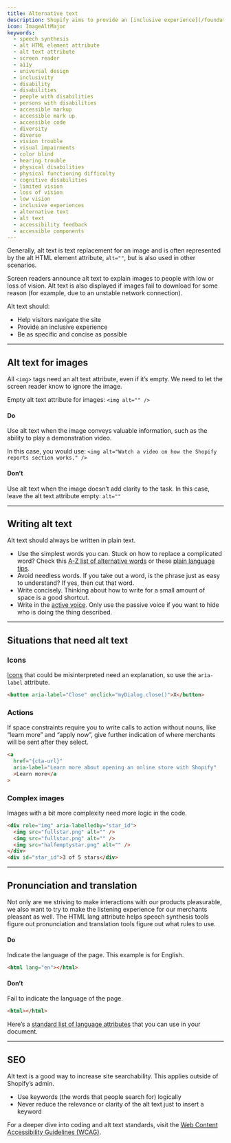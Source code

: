 ```yaml
---
title: Alternative text
description: Shopify aims to provide an [inclusive experience](/foundations/accessibility). Alternative text (alt text) helps people with low or loss of vision use our products.
icon: ImageAltMajor
keywords:
  - speech synthesis
  - alt HTML element attribute
  - alt text attribute
  - screen reader
  - a11y
  - universal design
  - inclusivity
  - disability
  - disabilities
  - people with disabilities
  - persons with disabilities
  - accessible markup
  - accessible mark up
  - accessible code
  - diversity
  - diverse
  - vision trouble
  - visual impairments
  - color blind
  - hearing trouble
  - physical disabilities
  - physical functioning difficulty
  - cognitive disabilities
  - limited vision
  - loss of vision
  - low vision
  - inclusive experiences
  - alternative text
  - alt text
  - accessibility feedback
  - accessible components
---
```


Generally, alt text is text replacement for an image and is often represented by the alt HTML element attribute, `alt=""`, but is also used in other scenarios.

Screen readers announce alt text to explain images to people with low or loss of vision. Alt text is also displayed if images fail to download for some reason (for example, due to an unstable network connection).

Alt text should:

- Help visitors navigate the site
- Provide an inclusive experience
- Be as specific and concise as possible

---

## Alt text for images

All `<img>` tags need an alt text attribute, even if it’s empty. We need to let the screen reader know to ignore the image.

Empty alt text attribute for images: `<img alt="" />`

<!-- dodont -->

#### Do

Use alt text when the image conveys valuable information, such as the ability to play a demonstration video.

In this case, you would use:
`<img alt="Watch a video on how the Shopify reports section works." />`

#### Don’t

Use alt text when the image doesn’t add clarity to the task. In this case, leave the alt text attribute empty: `alt=""`

<!-- end -->

---

## Writing alt text

Alt text should always be written in plain text.

- Use the simplest words you can. Stuck on how to replace a complicated word? Check this [A-Z list of alternative words](https://www.plainenglish.co.uk/the-a-z-of-alternative-words.html) or these [plain language tips](/content/product-content#write-for-a-7-grade-reading-level).
- Avoid needless words. If you take out a word, is the phrase just as easy to understand? If yes, then cut that word.
- Write concisely. Thinking about how to write for a small amount of space is a good shortcut.
- Write in the [active voice](/content/grammar-and-mechanics#basics). Only use the passive voice if you want to hide who is doing the thing described.

---

## Situations that need alt text

### Icons

[Icons](/components/icon) that could be misinterpreted need an explanation, so use the `aria-label` attribute.

```html
<button aria-label="Close" onclick="myDialog.close()">X</button>
```

### Actions

If space constraints require you to write calls to action without nouns, like “learn more” and “apply now”, give further indication of where merchants will be sent after they select.

```html
<a
  href="{cta-url}"
  aria-label="Learn more about opening an online store with Shopify"
  >Learn more</a
>
```

### Complex images

Images with a bit more complexity need more logic in the code.

```html
<div role="img" aria-labelledby="star_id">
  <img src="fullstar.png" alt="" />
  <img src="fullstar.png" alt="" />
  <img src="halfemptystar.png" alt="" />
</div>
<div id="star_id">3 of 5 stars</div>
```

---

## Pronunciation and translation

Not only are we striving to make interactions with our products pleasurable, we also want to try to make the listening experience for our merchants pleasant as well. The HTML lang attribute helps speech synthesis tools figure out pronunciation and translation tools figure out what rules to use.

<!-- dodont -->

#### Do

Indicate the language of the page. This example is for English.

```html
<html lang="en"></html>
```

#### Don’t

Fail to indicate the language of the page.

```html
<html></html>
```

<!-- end -->

Here’s a
[standard list of language attributes](https://www.iana.org/assignments/language-subtag-registry/language-subtag-registry) that you can use in your document.

---

## SEO

Alt text is a good way to increase site searchability. This applies outside of Shopify’s admin.

- Use keywords (the words that people search for) logically
- Never reduce the relevance or clarity of the alt text just to insert a keyword

For a deeper dive into coding and alt text standards, visit the
[Web Content Accessibility Guidelines (WCAG)](https://www.w3.org/WAI/intro/wcag.php).
